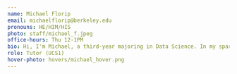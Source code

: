 ```yaml
---
name: Michael Florip
email: michaelflorip@berkeley.edu
pronouns: HE/HIM/HIS
photo: staff/michael_f.jpeg
office-hours: Thu 12-1PM
bio: Hi, I'm Michael, a third-year majoring in Data Science. In my spare time, I enjoy trying new restaurants and going to music events.
role: Tutor (UCS1)
hover-photo: hovers/michael_hover.png
---
```

